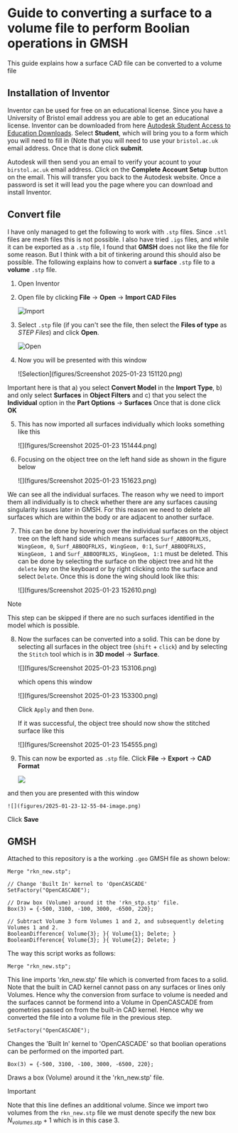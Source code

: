 # Guide to converting a surface to a volume file to perform Boolian operations in GMSH

This guide explains how a surface CAD file can be converted to a volume file

## Installation of Inventor

Inventor can be used for free on an educational license. Since you have a University of Bristol email address you are able to get an educational license. Inventor can be downloaded from here [Autodesk Student Access to Education Downloads](https://www.autodesk.com/education/edu-software/overview#INVPROSA). Select **Student**, which will bring you to a form which you will need to fill in (Note that you will need to use your `bristol.ac.uk` email address. Once that is done click **submit**.

Autodesk will then send you an email to verify your acount to your `birstol.ac.uk` email address. Click on the **Complete Account Setup** button on the email. This will transfer you back to the Autodesk website. Once a password is set it will lead you the page where you can download and install Inventor.

## Convert file

I have only managed to get the following to work with `.stp` files. Since `.stl` files are mesh files this is not possible. I also have tried `.igs` files, and while it can be exported as a `.stp` file, I found that **GMSH** does not like the file for some reason. But I think with a bit of tinkering around this should also be possible. The following explains how to convert a **surface** `.stp` file to a **volume** `.stp` file.

1. Open Inventor
  
2. Open file by clicking **File** → **Open** → **Import CAD Files** 

    ![Import](figures/2025-01-23-09-27-53-image.png)
  
3. Select `.stp` file (if you can't see the file, then select the **Files of type** as *STEP Files*) and click **Open**.    

    ![Open](figures/2025-01-23-11-43-00-image.png) 
  
4. Now you will be presented with this window

    ![Selection](figures/Screenshot 2025-01-23 151120.png)

  Important here is that
  a) you select **Convert Model** in the **Import Type**,
  b) and only select **Surfaces** in **Object Filters** and
  c) that you select the **Individual** option in the **Part Options** → **Surfaces**
  Once that is done click **OK**

5. This has now imported all surfaces individually which looks something like this

    ![](figures/Screenshot 2025-01-23 151444.png)
  
6. Focusing on the object tree on the left hand side as shown in the figure below

    ![](figures/Screenshot 2025-01-23 151623.png)

  We can see all the individual surfaces. The reason why we need to import them all individually is to check whether there are any surfaces causing singularity issues later in GMSH. For this reason we need to delete all surfaces which are within the body or are adjacent to another surface.

7. This can be done by hovering over the individual surfaces on the object tree on the left hand side which means surfaces `Surf_ABBOQFRLXS, WingGeom, 0`, `Surf_ABBOQFRLXS, WingGeom, 0:1`, `Surf_ABBOQFRLXS, WingGeom, 1` and `Surf_ABBOQFRLXS, WingGeom, 1:1` must be deleted. This can be done by selecting the surface on the object tree and hit the `delete` key on the keyboard or by right clicking onto the surface and select `Delete`. Once this is done the wing should look like this:

    ![](figures/Screenshot 2025-01-23 152610.png)

> [!NOTE]
> This step can be skipped if there are no such surfaces identified in the model which is possible.

8. Now the surfaces can be converted into a solid. This can be done by selecting all surfaces in the object tree (`shift` + `click`) and by selecting the `Stitch` tool which is in **3D model** → **Surface**.

    ![](figures/Screenshot 2025-01-23 153106.png)

    which opens this window

    ![](figures/Screenshot 2025-01-23 153300.png)

    Click `Apply` and then `Done`.

    If it was successful, the object tree should now show the stitched surface like this

    ![](figures/Screenshot 2025-01-23 154555.png)
  
9. This can now be exported as `.stp` file. Click **File** → **Export** → **CAD Format**

    ![](figures/2025-01-23-12-53-50-image.png) 

  and then you are presented with this window

    ![](figures/2025-01-23-12-55-04-image.png) 

  Click **Save**

## GMSH

Attached to this repository is a the working `.geo` GMSH file as shown below:

```
Merge "rkn_new.stp";

// Change 'Built In' kernel to 'OpenCASCADE'
SetFactory("OpenCASCADE");

// Draw box (Volume) around it the 'rkn_stp.stp' file.
Box(3) = {-500, 3100, -100, 3000, -6500, 220};

// Subtract Volume 3 form Volumes 1 and 2, and subsequently deleting Volumes 1 and 2.
BooleanDifference{ Volume{3}; }{ Volume{1}; Delete; }
BooleanDifference{ Volume{3}; }{ Volume{2}; Delete; }
```
The way this script works as follows:

```
Merge "rkn_new.stp";
```

This line imports 'rkn_new.stp' file which is converted from faces to a solid. Note that the built in CAD kernel cannot pass on any surfaces or lines only Volumes. Hence why the conversion from surface to volume is needed and the surfaces cannot be formend into a Volume in OpenCASCADE from geometries passed on from the built-in CAD kernel. Hence why we converted the file into a volume file in the previous step.

```
SetFactory("OpenCASCADE");
```

Changes the 'Built In' kernel to 'OpenCASCADE' so that boolian operations can be performed on the imported part.

```
Box(3) = {-500, 3100, -100, 3000, -6500, 220};
```

Draws a box (Volume) around it the 'rkn_new.stp' file.

> [!IMPORTANT]
> Note that this line defines an additional volume. Since we import two volumes from the `rkn_new.stp` file we must denote specify the new box $N_{volumes .stp} + 1$ which is in this case 3. 
